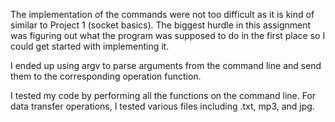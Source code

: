 The implementation of the commands were not too difficult as it is kind of similar to Project 1 (socket basics). The biggest hurdle in this assignment was figuring out what the program was supposed to do in the first place so I could get started with implementing it.

I ended up using argv to parse arguments from the command line and send them to the corresponding operation function.

I tested my code by performing all the functions on the command line. For data transfer operations, I tested various files including .txt, mp3, and jpg.
